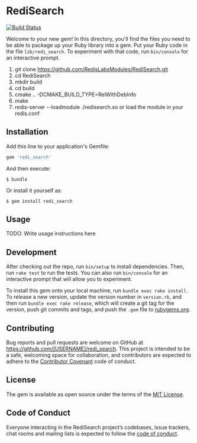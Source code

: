 # RediSearch

[![Build Status](https://travis-ci.com/npezza93/redi_search.svg?branch=master)](https://travis-ci.com/npezza93/redi_search)

Welcome to your new gem! In this directory, you'll find the files you need to be able to package up your Ruby library into a gem. Put your Ruby code in the file `lib/redi_search`. To experiment with that code, run `bin/console` for an interactive prompt.

1. git clone https://github.com/RedisLabsModules/RediSearch.git
1. cd RediSearch
1. mkdir build
1. cd build
1. cmake .. -DCMAKE_BUILD_TYPE=RelWithDebInfo
1. make
1. redis-server --loadmodule ./redisearch.so or load the module in your redis.conf


## Installation

Add this line to your application's Gemfile:

```ruby
gem 'redi_search'
```

And then execute:

    $ bundle

Or install it yourself as:

    $ gem install redi_search

## Usage

TODO: Write usage instructions here

## Development

After checking out the repo, run `bin/setup` to install dependencies. Then, run `rake test` to run the tests. You can also run `bin/console` for an interactive prompt that will allow you to experiment.

To install this gem onto your local machine, run `bundle exec rake install`. To release a new version, update the version number in `version.rb`, and then run `bundle exec rake release`, which will create a git tag for the version, push git commits and tags, and push the `.gem` file to [rubygems.org](https://rubygems.org).

## Contributing

Bug reports and pull requests are welcome on GitHub at https://github.com/[USERNAME]/redi_search. This project is intended to be a safe, welcoming space for collaboration, and contributors are expected to adhere to the [Contributor Covenant](http://contributor-covenant.org) code of conduct.

## License

The gem is available as open source under the terms of the [MIT License](https://opensource.org/licenses/MIT).

## Code of Conduct

Everyone interacting in the RediSearch project’s codebases, issue trackers, chat rooms and mailing lists is expected to follow the [code of conduct](https://github.com/[USERNAME]/redi_search/blob/master/CODE_OF_CONDUCT.md).
